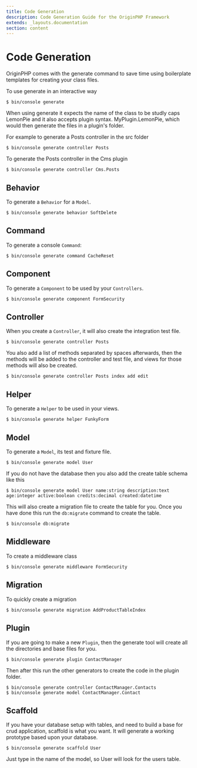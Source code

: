 ```yaml
---
title: Code Generation
description: Code Generation Guide for the OriginPHP Framework
extends: _layouts.documentation
section: content
---
```

# Code Generation

OriginPHP comes with the generate command to save time using boilerplate templates for creating your class files.

To use generate in an interactive way

```linux 
$ bin/console generate
```

When using generate it expects the name of the class to be studly caps LemonPie and it also accepts plugin syntax. MyPlugin.LemonPie, which would then generate the files in a plugin's folder.

For example to generate a Posts controller in the src folder

```linux 
$ bin/console generate controller Posts
```
To generate the Posts controller in the Cms plugin

```linux 
$ bin/console generate controller Cms.Posts
```


## Behavior

To generate a `Behavior` for a `Model`.

```linux 
$ bin/console generate behavior SoftDelete
```

## Command

To generate a console `Command`:

```linux 
$ bin/console generate command CacheReset
```

## Component
To generate a `Component` to be used by your `Controllers`.

```linux 
$ bin/console generate component FormSecurity
```

## Controller

When you create a `Controller`, it will also create the integration test file.

```linux 
$ bin/console generate controller Posts
```

You also add a list of methods separated by spaces afterwards, then the methods will be added to the controller and test file, and views for those methods will also be created.

```linux 
$ bin/console generate controller Posts index add edit
```

## Helper

To generate a `Helper` to be used in your views.

```linux 
$ bin/console generate helper FunkyForm
```

## Model

To generate a `Model`, its test and fixture file.

```linux 
$ bin/console generate model User
```

If you do not have the database then you also add the create table schema like this

```linux 
$ bin/console generate model User name:string description:text age:integer active:boolean credits:decimal created:datetime
```

This will also create a migration file to create the table for you. Once you have done this run the `db:migrate` command to create the table.

```linux 
$ bin/console db:migrate
```

## Middleware

To create a middleware class

```linux 
$ bin/console generate middleware FormSecurity
```


## Migration

To quickly create a migration


```linux 
$ bin/console generate migration AddProductTableIndex
```

## Plugin

If you are going to make a new `Plugin`, then the generate tool will create all the directories and base files for you.

```linux 
$ bin/console generate plugin ContactManager
```
Then after this run the other generators to create the code in the plugin folder.

```linux 
$ bin/console generate controller ContactManager.Contacts
$ bin/console generate model ContactManager.Contact
```

## Scaffold

If you have your database setup with tables, and need to build a base for crud application, scaffold is what you want. It will generate a working prototype based upon your database.

```linux 
$ bin/console generate scaffold User
```

Just type in the name of the model, so User will look for the users table.